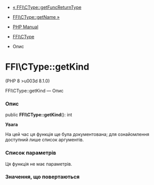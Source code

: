 - [« FFI\CType::getFuncReturnType](ffi-ctype.getfuncreturntype.md)
- [FFI\CType::getName »](ffi-ctype.getname.md)

- [PHP Manual](index.md)
- [FFI\CType](class.ffi-ctype.md)
- Опис

# FFI\CType::getKind

(PHP 8 \>u003d 8.1.0)

FFI\CType::getKind — Опис

### Опис

public **FFI\CType::getKind**(): int

**Увага**

На цей час ця функція ще була документована; для
ознайомлення доступний лише список аргументів.

### Список параметрів

Ця функція не має параметрів.

### Значення, що повертаються
